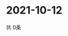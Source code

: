 # 2021-10-12
  共 0条

  <!-- BEGIN -->
  <!-- 最后更新时间Tue Oct 12 2021 14:03:15 GMT+0000 (Coordinated Universal Time) -->
  
  <!-- END -->
  
  